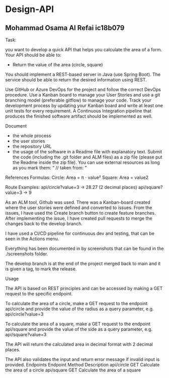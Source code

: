 # Design-API


## Mohammad Osama Al Refai ic18b079

Task:

you want to develop a quick API that helps you calculate the area of a form. Your API
should be able to:
  - Return the value of the area (circle, square)
  
  


You should implement a REST-based server in Java (use Spring Boot). The service should
be able to return the desired information using REST.

Use GitHub or Azure DevOps for the project and follow the correct DevOps procedure. Use a
Kanban board to manage your User Stories and use a git branching model (preferable
gitflow) to manage your code. Track your development process by updating your Kanban
board and write at least one unit tests for every requirement. A Continuous Integration
pipeline that produces the finished software artifact should be implemented as well.


Document
  - the whole process
  - the user stories
  - the repository URL
  - the usage of the software
in a Readme file with explanatory text. Submit the code (including the .git folder and ALM
files) as a zip file (please put the Readme inside the zip file).
You can use external resources as long as you mark them: “ // taken from: <URL> ”
  
References
Formulas:
Circle: Area = π ⋅ value²
Square: Area = value2


Route Examples:
api/circle?value=3 → 28.27 (2 decimal places)
api/square?value=3 → 9
  
  
  
  As an ALM tool, Github was used. There was a Kanban-board created where the user stories were defined and converted to issues.
  From the issues, I have used the Create branch button to create feature branches.
  After implementing the issue, I have created pull requests to merge the changes back to the develop branch.
  
  I have used a CI/CD pipeline for continuous dev and testing, that can be seen in the Actions menu.
  
  Everything has been documented in by screenshots that can be found in the ./screenshots folder. 
  
  The develop branch is at the end of the project merged back to main and it is given a tag, to mark the release.
  
  

  
  


Usage

The API is based on REST principles and can be accessed by making a GET request to the specific endpoint.

To calculate the area of a circle, make a GET request to the endpoint api/circle and provide the value of the radius as a query parameter, e.g. api/circle?value=3

To calculate the area of a square, make a GET request to the endpoint api/square and provide the value of the side as a query parameter, e.g. api/square?value=3

The API will return the calculated area in decimal format with 2 decimal places.

The API also validates the input and return error message if invalid input is provided.
Endpoints
Endpoint	          Method	Description
api/circle	       GET	Calculate the area of a circle
api/square	       GET	Calculate the area of a square



